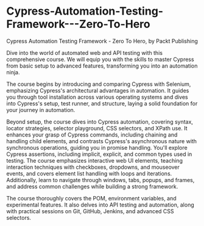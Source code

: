 # Cypress-Automation-Testing-Framework---Zero-To-Hero
Cypress Automation Testing Framework - Zero To Hero, by Packt Publishing

Dive into the world of automated web and API testing with this comprehensive course. We will equip you with the skills to master Cypress from basic setup to advanced features, transforming you into an automation ninja.

The course begins by introducing and comparing Cypress with Selenium, emphasizing Cypress's architectural advantages in automation. It guides you through tool installation across various operating systems and dives into Cypress's setup, test runner, and structure, laying a solid foundation for your journey in automation.

Beyond setup, the course dives into Cypress automation, covering syntax, locator strategies, selector playground, CSS selectors, and XPath use. It enhances your grasp of Cypress commands, including chaining and handling child elements, and contrasts Cypress's asynchronous nature with synchronous operations, guiding you in promise handling. You'll explore Cypress assertions, including implicit, explicit, and common types used in testing. The course emphasizes interactive web UI elements, teaching interaction techniques with checkboxes, dropdowns, and mouseover events, and covers element list handling with loops and iterations. Additionally, learn to navigate through windows, tabs, popups, and frames, and address common challenges while building a strong framework.

The course thoroughly covers the POM, environment variables, and experimental features. It also delves into API testing and automation, along with practical sessions on Git, GitHub, Jenkins, and advanced CSS selectors.

